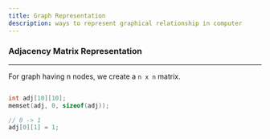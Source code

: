 ```yaml
---
title: Graph Representation
description: ways to represent graphical relationship in computer
---
```


### Adjacency Matrix Representation
---
For graph having n nodes, we create a `n x n` matrix.

```c++

int adj[10][10];
memset(adj, 0, sizeof(adj));

// 0 -> 1
adj[0][1] = 1;

```